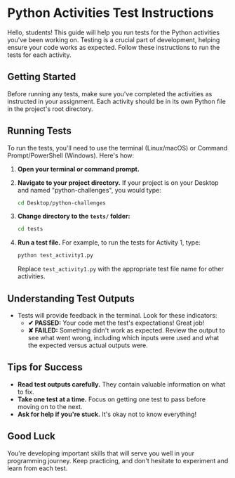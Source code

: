 # Python Activities Test Instructions

Hello, students! This guide will help you run tests for the Python activities you've been working on. Testing is a crucial part of development, helping ensure your code works as expected. Follow these instructions to run the tests for each activity.

## Getting Started

Before running any tests, make sure you've completed the activities as instructed in your assignment. Each activity should be in its own Python file in the project's root directory.

## Running Tests

To run the tests, you'll need to use the terminal (Linux/macOS) or Command Prompt/PowerShell (Windows). Here's how:

1. **Open your terminal or command prompt.**

2. **Navigate to your project directory.** If your project is on your Desktop and named "python-challenges", you would type:

   ```bash
   cd Desktop/python-challenges
   ```

3. **Change directory to the `tests/` folder:**

   ```bash
   cd tests
   ```

4. **Run a test file.** For example, to run the tests for Activity 1, type:

   ```bash
   python test_activity1.py
   ```

   Replace `test_activity1.py` with the appropriate test file name for other activities.

## Understanding Test Outputs

- Tests will provide feedback in the terminal. Look for these indicators:
  - **✔ PASSED:** Your code met the test's expectations! Great job!
  - **✘ FAILED:** Something didn't work as expected. Review the output to see what went wrong, including which inputs were used and what the expected versus actual outputs were.

## Tips for Success

- **Read test outputs carefully.** They contain valuable information on what to fix.
- **Take one test at a time.** Focus on getting one test to pass before moving on to the next.
- **Ask for help if you're stuck.** It's okay not to know everything!

## Good Luck

You're developing important skills that will serve you well in your programming journey. Keep practicing, and don't hesitate to experiment and learn from each test.
